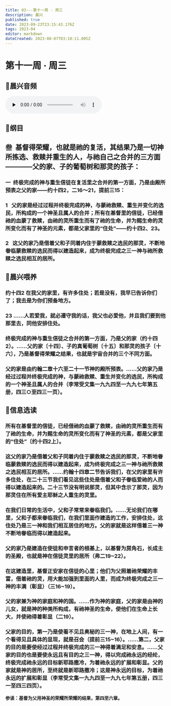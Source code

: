 ```yaml
---
title: 03---第十一周 · 周三
description: 晨兴
published: true
date: 2023-09-23T23:15:43.176Z
tags: 2023-04
editor: markdown
dateCreated: 2023-08-07T03:10:11.005Z
---
```


# 第十一周 · 周三
## 🎵晨兴音频
<audio id="audio" controls="" preload="none">
      <source id="mp3" src="/2023-04/week11/week11day3.mp3">
</audio>

## 📖纲目

## **叁  基督得荣耀，也就是祂的复活，其结果乃是一切神所拣选、救赎并重生的人，与祂自己之合并的三方面————父的家、子的葡萄树和那灵的孩子：**

### 一  终极完成的神与重生信徒在复活里之合并的第一方面，乃是由殿所预表之父的家——约十四2，二16～21，提前三15：

### 1   父的家是经过过程并终极完成的神，与蒙祂救赎、重生并变化的选民，所构成的一个神圣且属人的合并；所有在基督里的信徒，已经借祂的血蒙了救赎，由祂的灵所重生而有了祂的生命，并为赐生命的灵所变化而有了神圣的元素，都是父家里的“住处”——约十四2、23。

### 2   这父的家乃是借着父和子同着内住于蒙救赎之选民的那灵，不断地眷临蒙救赎的选民而得以建造起来，成为终极完成之三一神与祂所救赎之选民相互的居所。

## 📖晨兴喂养

### **约十四2	在我父的家里，有许多住处；若是没有，我早已告诉你们了；我去是为你们预备地方。**

### **23    ……人若爱我，就必遵守我的话，我父也必爱他，并且我们要到他那里去，同他安排住处。**

### 终极完成的神与重生信徒之合并的第一方面，乃是父的家（约十四2）。……父的家〔十四〕、子的真葡萄树〔十五〕和那灵的孩子〔十六〕，乃是基督得荣耀之结果，也就是宇宙合并的三个不同方面。

### 父的家是由约翰二章十六至二十一节神的殿所预表。……父的家乃是经过过程并终极完成的神，与蒙祂救赎、重生并变化的选民，所构成的一个神圣且属人的合并（李常受文集一九九四至一九九七年第五册，四三○至四三一页）。

## 📖信息选读

### 所有在基督里的信徒，已经借祂的血蒙了救赎，由祂的灵所重生而有了祂的生命，并为赐生命的灵所变化而有了神圣的元素，都是父家里的“住处”〔约十四2上〕。

### 这父的家乃是借着父和子同着内住于蒙救赎之选民的那灵，不断地眷临蒙救赎的选民而得以建造起来，成为终极完成之三一神与祂所救赎之选民相互的居所。……约翰十四章二节告诉我们，在父的家里有许多住处，在二十三节我们看见这些住处是借着父和子眷临爱祂的人而得以建造起来的。二十三节没有明说那灵，但其中含示了那灵，因为那灵住在所有爱主耶稣之人重生的灵里。

### 在我们日常的生活中，父和子常常来眷临我们。……无论我们在哪里，父和子都来眷临我们，在我们里面作建造的工作，安排住处，这住处乃是三一神和我们相互居住的地方。父的家就是这样借着三一神不断地眷临而得以建造起来。

### 父的家乃是建造在使徒和申言者的根基上，以基督为房角石，长成主的圣殿，也就是神在信徒灵里的居所（弗二19~22）。

### 在这建造里，基督正安家在信徒的心里；他们为父照着祂荣耀的丰富，借着祂的灵，用大能加强到里面的人里，而成为终极完成之三一神的丰满（彰显）（三16~19）。

### 父的家兼为神的家庭和神的国。……作为神的家庭，父的家是由神的儿女，就是神的种类所构成，有祂神圣的生命，使他们在生命上长大，并使祂得着彰显（二19）。

### 父家的目的，第一乃是使看不见且奥秘的三一神，在地上人间，有一个看得见且具体的显现，就是召会（提前三15~16）。……第二，父家的目的是要使经过过程并终极完成的三一神得着满足和安息。……父家的目的也是要使永远且有目的之三一神，得以完成祂永远的经纶，终极完成祂永远的目标新耶路撒冷，为着祂永远的扩展和彰显。父的家就是神的居所，至终就是新耶路撒冷；这是神永远的目标，为着祂永远的扩展和彰显（李常受文集一九九四至一九九七年第五册，四三一至四三四页）。

**参读：基督为父用神圣的荣耀所荣耀的结果，第四至六章。**
<!-- Google tag (gtag.js) -->
<script async src="https://www.googletagmanager.com/gtag/js?id=G-1P8709Z16T"></script>
<script>
  window.dataLayer = window.dataLayer || [];
  function gtag(){dataLayer.push(arguments);}
  gtag('js', new Date());

  gtag('config', 'G-1P8709Z16T');
</script>
